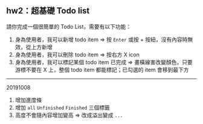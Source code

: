 ## hw2：超基礎 Todo list


請你完成一個很簡單的 Todo List，需要有以下功能：

1. 身為使用者，我可以新增 todo item => 按 `Enter` 或按 + 按紐，沒有內容時無效，從上方新增
2. 身為使用者，我可以刪除 todo item => 按右方 X icon
3. 身為使用者，我可以標記某個 todo item 已完成  => 畫橫線害改變顏色，只要游標不要在 X 上，整個 todo item 都能標記；已勾選的 item 會移到最下方

---------
20191008
1. 增加進度條
1. 增加 `all` `Unfinished` `Finished` 三個標籤
1. 高度不會隨內容增加變高 => 改成溢出變成 `... `


